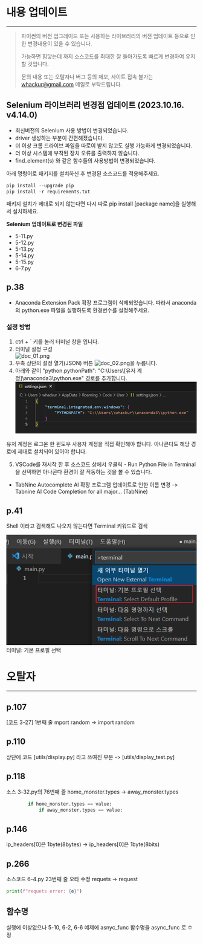 # 내용 업데이트

---
> 파이썬의 버전 업그레이드 또는 사용하는 라이브러리의 버전 업데이트 등으로 인한 변경내용이 있을 수 있습니다.
>
> 가능하면 힘닿는데 까지 소스코드를 최대한 잘 돌아가도록 빠르게 변경하여 유지할 것입니다.
> 
> 문의 내용 또는 오탈자나 버그 등의 제보, 사이트 접속 불가는 whackur@gmail.com 메일로 부탁드립니다.

## Selenium 라이브러리 변경점 업데이트 (2023.10.16. v4.14.0)
- 최신버전의 Selenium 사용 방법이 변경되었습니다.
- driver 생성하는 부분이 간편해졌습니다.
- 더 이상 크롬 드라이브 파일을 따로이 받지 않고도 실행 가능하게 변경되었습니다.
- 더 이상 시스템에 부착된 장치 오류를 출력하지 않습니다.
- find_element(s) 와 같은 함수들의 사용방법이 변경되었습니다.

아래 명령어로 패키지를 설치하신 후 변경된 소스코드를 적용해주세요.
```shell
pip install --upgrade pip
pip install -r requirements.txt
```
패키지 설치가 제대로 되지 않는다면 다시 따로 pip install [package name]을 실행해서 설치하세요.

**Selenium 업데이트로 변경된 파일**
- 5-11.py
- 5-12.py
- 5-13.py
- 5-14.py
- 5-15.py
- 6-7.py

## p.38
- Anaconda Extension Pack 확장 프로그램이 삭제되었습니다. 따라서 anaconda의 python.exe 파일을 실행하도록 환경변수를 설정해주세요.

### 설정 방법
1. ctrl + ` 키를 눌러 터미널 창을 엽니다.
2. 터미널 설정 구성  
![doc_01.png](doc_01.png)
3. 우측 상단의 설정 열기(JSON) 버튼
![doc_02.png](doc_02.png)을 누릅니다.
4. 아래와 같이 "python.pythonPath": "C:\\Users\\[유저 계정]\\anaconda3\\python.exe" 경로를 추가합니다.
![doc_03.png](doc_03.png)
   
유저 계정은 로그온 한 윈도우 사용자 계정을 직접 확인해야 합니다. 아나콘다도 해당 경로에 제대로 설치되어 있어야 합니다.

5. VSCode를 재시작 한 후 소스코드 상에서 우클릭 - Run Python File in Terminal 을 선택하면 아나콘다 환경이 잘 작동하는 것을 볼 수 있습니다. 



- TabNine Autocomplete AI 확장 프로그램 업데이트로 인한 이름 변경
  -> Tabnine AI Code Completion for all major... (TabNine) 

## p.41
Shell 이라고 검색해도 나오지 않는다면 Terminal 키워드로 검색

![doc_04.png](doc_04.png)
터미널: 기본 프로필 선택


# 오탈자

---
## p.107
[코드 3-27] 1번째 줄 mport random -> import random

## p.110
상단에 코드 [utils/display.py] 라고 쓰여진 부분 -> [utils/display_test.py]

## p.118
소스 3-32.py의 76번째 줄 home_monster.types -> away_monster.types
```python
        if home_monster.types == value:
            if away_monster.types == value:
```

## p.146
ip_headers[0]은 1byte(8bytes) -> ip_headers[0]은 1byte(8bits)  

## p.266
소스코드 6-4.py 23번째 줄 오타 수정
requets -> request
```python
print(f"requets error: {e}")
```

## 함수명
실행에 이상없으나 5-10, 6-2, 6-6 예제에 asnyc_func 함수명을 async_func 로 수정
